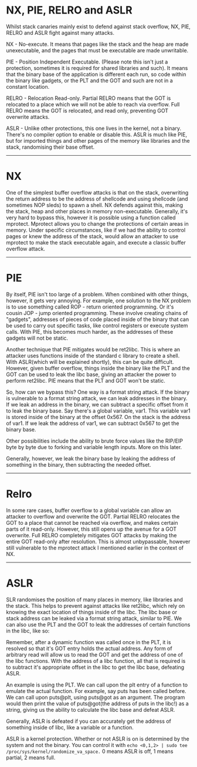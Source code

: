 # NX, PIE, RELRO and ASLR

Whilst stack canaries mainly exist to defend against stack overflow, NX, PIE, RELRO and ASLR fight against many attacks. 


NX - No-execute. It means that pages like the stack and the heap are made unexecutable, and the pages that must be executable are made unwritable.


PIE - Position Independent Executable. (Please note this isn't just a protection, sometimes it is required for shared libraries and such). It means that the binary base of the application is different each run, so code within the binary like gadgets, or the PLT and the GOT and such are not in a constant location.


RELRO - Relocation Read-only. Partial RELRO means that the GOT is relocated to a place which we will not be able to reach via overflow. Full RELRO means the GOT is relocated, and read only, preventing GOT overwrite attacks.


ASLR - Unlike other protections, this one lives in the kernel, not a binary. There's no compiler option to enable or disable this. ASLR is much like PIE, but for imported things and other pages of the memory like libraries and the stack, randomising their base offset.

<hr>

# NX

One of the simplest buffer overflow attacks is that on the stack, overwriting the return address to be the address of shellcode and using shellcode (and sometimes NOP sleds) to spawn a shell. NX defends against this, making the stack, heap and other places in memory non-executable. Generally, it's very hard to bypass this, however it is possible using a function called mprotect. Mprotect allows you to change the protections of certain areas in memory. Under specific circumstances, like if we had the ability to control pages or knew the address of the stack, would allow an attacker to use mprotect to make the stack executable again, and execute a classic buffer overflow attack.

<hr>

# PIE

By itself, PIE isn't too large of a problem. When combined with other things, however, it gets very annoying. For example, one solution to the NX problem is to use something called ROP - return oriented programming. Or it's cousin JOP - jump oriented programming. These involve creating chains of "gadgets", addresses of pieces of code placed inside of the binary that can be used to carry out specific tasks, like control registers or execute system calls. With PIE, this becomes much harder, as the addresses of these gadgets will not be static.


Another technique that PIE mitigates would be ret2libc. This is where an attacker uses functions inside of the standard c library to create a shell. With ASLR(which will be explained shortly), this can be quite difficult. However, given buffer overflow, things inside the binary like the PLT and the GOT can be used to leak the libc base, giving an attacker the power to perform ret2libc. PIE means that the PLT and GOT won't be static.


So, how can we bypass this? One way is a format string attack. If the binary is vulnerable to a format string attack, we can leak addresses in the binary. If we leak an address in the binary, we can subtract a specific offset from it to leak the binary base. Say there's a global variable, var1. This variable var1 is stored inside of the binary at the offset 0x567. On the stack is the address of var1. If we leak the address of var1, we can subtract 0x567 to get the binary base.


Other possibilities include the ability to brute force values like the RIP/EIP byte by byte due to forking and variable length inputs. More on this later.


Generally, however, we leak the binary base by leaking the address of something in the binary, then subtracting the needed offset.

<hr>

# Relro

In some rare cases, buffer overflow to a global variable can allow an attacker to overflow and overwrite the GOT. Partial RELRO relocates the GOT to a place that cannot be reached via overflow, and makes certain parts of it read-only. However, this still opens up the avenue for a GOT overwrite. Full RELRO completely mitigates GOT attacks by making the entire GOT read-only after resolution. This is almost unbypassable, however still vulnerable to the mprotect attack I mentioned earlier in the context of NX.


<hr>


# ASLR

SLR randomises the position of many places in memory, like libraries and the stack. This helps to prevent against attacks like ret2libc, which rely on knowing the exact location of things inside of the libc. The libc base or stack address can be leaked via a format string attack, similar to PIE. We can also use the PLT and the GOT to leak the addresses of certain functions in the libc, like so:


Remember, after a dynamic function was called once in the PLT, it is resolved so that it's GOT entry holds the actual address. Any form of arbitrary read will allow us to read the GOT and get the address of one of the libc functions. With the address of a libc function, all that is required is to subtract it's appropriate offset in the libc to get the libc base, defeating ASLR.


An example is using the PLT.  We can call upon the plt entry of a function to emulate the actual function. For example, say puts has been called before. We can call upon puts@plt, using puts@got as an argument. The program would then print the value of puts@got(the address of puts in the libc!) as a string, giving us the ability to calculate the libc base and defeat ASLR.


Generally, ASLR is defeated if you can accurately get the address of something inside of libc, like a variable or a function.


ASLR is a kernel protection. Whether or not ASLR is on is determined by the system and not the binary. You can control it with ```echo <0,1,2> | sudo tee /proc/sys/kernel/randomize_va_space.``` 0 means ASLR is off, 1 means partial, 2 means full.
